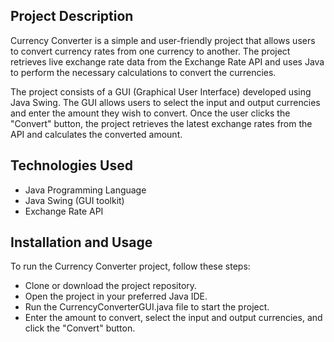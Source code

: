 ## Project Description
Currency Converter is a simple and user-friendly project that allows users to convert currency rates from one currency to another. The project retrieves live exchange rate data from the Exchange Rate API and uses Java to perform the necessary calculations to convert the currencies.

The project consists of a GUI (Graphical User Interface) developed using Java Swing. The GUI allows users to select the input and output currencies and enter the amount they wish to convert. Once the user clicks the "Convert" button, the project retrieves the latest exchange rates from the API and calculates the converted amount.

## Technologies Used
* Java Programming Language
* Java Swing (GUI toolkit)
* Exchange Rate API
  
## Installation and Usage
To run the Currency Converter project, follow these steps:
* Clone or download the project repository.
* Open the project in your preferred Java IDE.
* Run the CurrencyConverterGUI.java file to start the project.
* Enter the amount to convert, select the input and output currencies, and click the "Convert" button.

